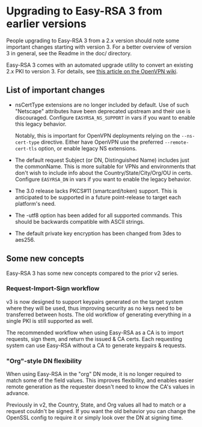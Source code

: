 Upgrading to Easy-RSA 3 from earlier versions
=========

People upgrading to Easy-RSA 3 from a 2.x version should note some important
changes starting with version 3. For a better overview of version 3 in general,
see the Readme in the doc/ directory.

Easy-RSA 3 comes with an automated upgrade utility to convert an existing 2.x
PKI to version 3. For details, see [this article on the OpenVPN
wiki](https://community.openvpn.net/openvpn/wiki/easyrsa-upgrade).

List of important changes
----

 * nsCertType extensions are no longer included by default. Use of such
   "Netscape" attributes have been deprecated upstream and their use is
   discouraged. Configure `EASYRSA_NS_SUPPORT` in vars if you want to enable
   this legacy behavior.

   Notably, this is important for OpenVPN deployments relying on the
   `--ns-cert-type` directive. Either have OpenVPN use the preferred
   `--remote-cert-tls` option, or enable legacy NS extensions.

 * The default request Subject (or DN, Distinguished Name) includes just the
   commonName. This is more suitable for VPNs and environments that don't wish
   to include info about the Country/State/City/Org/OU in certs. Configure
   `EASYRSA_DN` in vars if you want to enable the legacy behavior.

 * The 3.0 release lacks PKCS#11 (smartcard/token) support. This is anticipated
   to be supported in a future point-release to target each platform's need.

 * The -utf8 option has been added for all supported commands.  This should be
   backwards compatible with ASCII strings.

 * The default private key encryption has been changed from 3des to aes256.


Some new concepts
----

Easy-RSA 3 has some new concepts compared to the prior v2 series.

### Request-Import-Sign workflow

  v3 is now designed to support keypairs generated on the target system where
  they will be used, thus improving security as no keys need to be transferred
  between hosts. The old workflow of generating everything in a single PKI is
  still supported as well.

  The recommended workflow when using Easy-RSA as a CA is to import requests,
  sign them, and return the issued & CA certs. Each requesting system can use
  Easy-RSA without a CA to generate keypairs & requests.

### "Org"-style DN flexibility

  When using Easy-RSA in the "org" DN mode, it is no longer required to match
  some of the field values. This improves flexibility, and enables easier remote
  generation as the requester doesn't need to know the CA's values in advance.

  Previously in v2, the Country, State, and Org values all had to match or a
  request couldn't be signed. If you want the old behavior you can change the
  OpenSSL config to require it or simply look over the DN at signing time.
